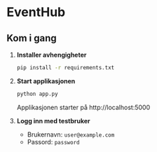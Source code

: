 # EventHub

## Kom i gang

1. **Installer avhengigheter**
   ```bash
   pip install -r requirements.txt
   ```

2. **Start applikasjonen**
   ```bash
   python app.py
   ```
   Applikasjonen starter på http://localhost:5000

3. **Logg inn med testbruker**
   - Brukernavn: `user@example.com`
   - Passord: `password`
